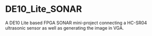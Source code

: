 # DE10_Lite_SONAR
A DE10 Lite based FPGA SONAR mini-project connecting  a HC-SR04 ultrasonic sensor as well as generating the image in VGA.
